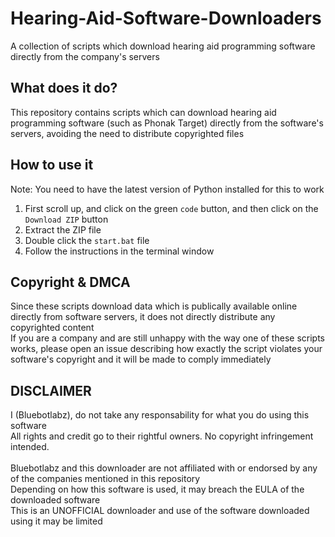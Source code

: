 # Hearing-Aid-Software-Downloaders
A collection of scripts which download hearing aid programming software directly from the company's servers

## What does it do?
This repository contains scripts which can download hearing aid programming software (such as Phonak Target) directly from the software's servers, avoiding the need to distribute copyrighted files

## How to use it
Note: You need to have the latest version of Python installed for this to work
1. First scroll up, and click on the green `code` button, and then click on the `Download ZIP` button
2. Extract the ZIP file
3. Double click the `start.bat` file
4. Follow the instructions in the terminal window

## Copyright & DMCA
Since these scripts download data which is publically available online directly from software servers, it does not directly distribute any copyrighted content<br>
If you are a company and are still unhappy with the way one of these scripts works, please open an issue describing how exactly the script violates your software's copyright and it will be made to comply immediately<br>

## DISCLAIMER
I (Bluebotlabz), do not take any responsability for what you do using this software<br/>
All rights and credit go to their rightful owners. No copyright infringement intended.<br/>
<br/>
Bluebotlabz and this downloader are not affiliated with or endorsed by any of the companies mentioned in this repository<br/>
Depending on how this software is used, it may breach the EULA of the downloaded software<br/>
This is an UNOFFICIAL downloader and use of the software downloaded using it may be limited<br/>
